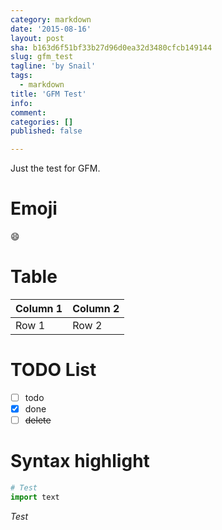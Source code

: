 ```yaml
---
category: markdown
date: '2015-08-16'
layout: post
sha: b163d6f51bf33b27d96d0ea32d3480cfcb149144
slug: gfm_test
tagline: 'by Snail'
tags:
  - markdown
title: 'GFM Test'
info: 
comment: 
categories: []
published: false

---
```



Just the test for GFM.

<!--more-->

# Emoji

:smile:

# Table

| Column 1 | Column 2 |
| -------- | -------- |
| Row 1    | Row 2    |

# TODO List

 - [ ] todo
 - [x] done
 - [ ] ~~delete~~
 
 # Syntax highlight
 
 ```python
 # Test
 import text
 ```

*Test*